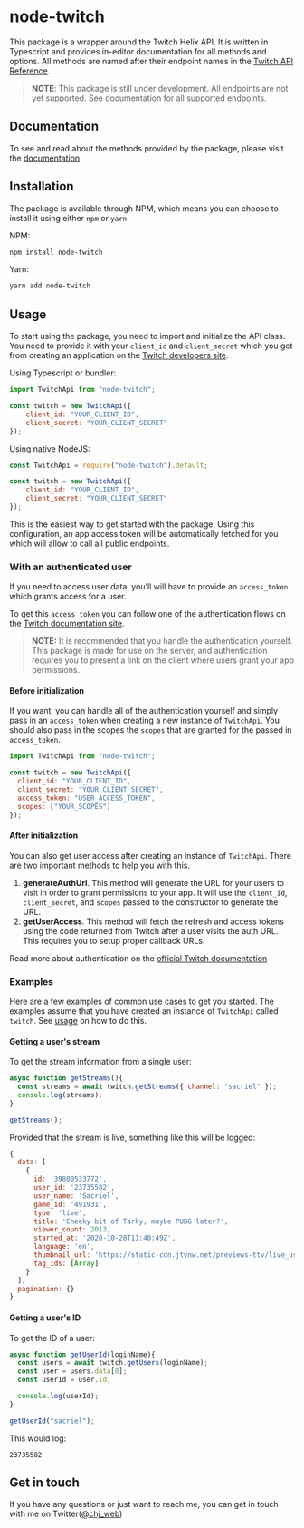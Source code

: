 # node-twitch
This package is a wrapper around the Twitch Helix API. It is written in Typescript and provides in-editor documentation for all methods and options. All methods are named after their endpoint names in the [Twitch API Reference](https://dev.twitch.tv/docs/api/reference).

> **NOTE**: This package is still under development. All endpoints are not yet supported. See documentation for all supported endpoints.

## Documentation
To see and read about the methods provided by the package, please visit the [documentation](https://plazide.github.io/node-twitch).

## Installation
The package is available through NPM, which means you can choose to install it using either `npm` or `yarn`

NPM:
```sh
npm install node-twitch
```

Yarn:
```sh
yarn add node-twitch
```

## Usage

To start using the package, you need to import and initialize the API class. You need to provide it with your `client_id` and `client_secret` which you get from creating an application on the [Twitch developers site](https://dev.twitch.tv/console). 

Using Typescript or bundler:
```js
import TwitchApi from "node-twitch";

const twitch = new TwitchApi({
	client_id: "YOUR_CLIENT_ID",
	client_secret: "YOUR_CLIENT_SECRET"
});
```

Using native NodeJS:
```js
const TwitchApi = require("node-twitch").default;

const twitch = new TwitchApi({
	client_id: "YOUR_CLIENT_ID",
	client_secret: "YOUR_CLIENT_SECRET"
});
```

This is the easiest way to get started with the package. Using this configuration, an app access token will be automatically fetched for you which will allow to call all public endpoints. 

### With an authenticated user

If you need to access user data, you'll will have to provide an `access_token` which grants access for a user.

To get this `access_token` you can follow one of the authentication flows on the [Twitch documentation site](https://dev.twitch.tv/docs/authentication/getting-tokens-oauth).

> **NOTE:** It is recommended that you handle the authentication yourself. This package is made for use on the server, and authentication requires you to present a link on the client where users grant your app permissions.

#### Before initialization

If you want, you can handle all of the authentication yourself and simply pass in an `access_token` when creating a new instance of `TwitchApi`. You should also pass in the scopes the `scopes` that are granted for the passed in `access_token`.

```js
import TwitchApi from "node-twitch";

const twitch = new TwitchApi({
  client_id: "YOUR_CLIENT_ID",
  client_secret: "YOUR_CLIENT_SECRET",
  access_token: "USER_ACCESS_TOKEN",
  scopes: ["YOUR_SCOPES"]
});
```

#### After initialization

You can also get user access after creating an instance of `TwitchApi`. There are two important methods to help you with this.

1. **generateAuthUrl**. This method will generate the URL for your users to visit in order to grant permissions to your app. It will use the `client_id`, `client_secret`, and `scopes` passed to the constructor to generate the URL.
2. **getUserAccess**. This method will fetch the refresh and access tokens using the code returned from Twitch after a user visits the auth URL. This requires you to setup proper callback URLs.

Read more about authentication on the [official Twitch documentation](https://dev.twitch.tv/docs/authentication)

### Examples
Here are a few examples of common use cases to get you started. The examples assume that you have created an instance of `TwitchApi` called `twitch`. See [usage](#usage) on how to do this.

#### Getting a user's stream

To get the stream information from a single user:
```js
async function getStreams(){
  const streams = await twitch.getStreams({ channel: "sacriel" });
  console.log(streams);
}

getStreams();
```

Provided that the stream is live, something like this will be logged:
```js
{
  data: [
    {
      id: '39800533772',
      user_id: '23735582',
      user_name: 'Sacriel',
      game_id: '491931',
      type: 'live',
      title: 'Cheeky bit of Tarky, maybe PUBG later?',
      viewer_count: 2013,
      started_at: '2020-10-28T11:40:49Z',
      language: 'en',
      thumbnail_url: 'https://static-cdn.jtvnw.net/previews-ttv/live_user_sacriel-{width}x{height}.jpg',
      tag_ids: [Array]
    }
  ],
  pagination: {}
}
```

#### Getting a user's ID
To get the ID of a user:
```js
async function getUserId(loginName){
  const users = await twitch.getUsers(loginName);
  const user = users.data[0];
  const userId = user.id;

  console.log(userId);
}

getUserId("sacriel");
```

This would log:
```
23735582
```

## Get in touch
If you have any questions or just want to reach me, you can get in touch with me on Twitter([@chj_web](https://twitter.com/chj_web))
